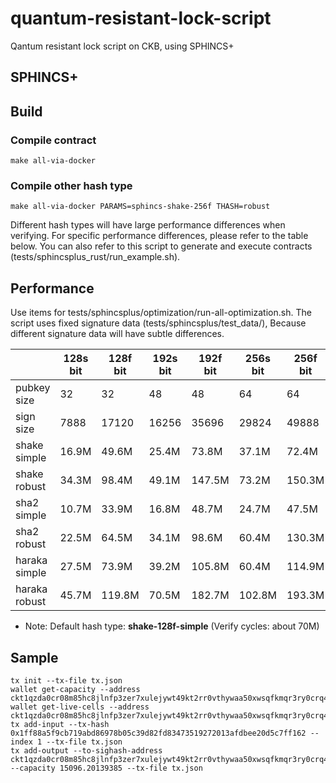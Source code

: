 # quantum-resistant-lock-script
Qantum resistant lock script on CKB, using SPHINCS+

## SPHINCS+

## Build

### Compile contract
``` shell
make all-via-docker
```

### Compile other hash type
``` shell
make all-via-docker PARAMS=sphincs-shake-256f THASH=robust
```
Different hash types will have large performance differences when verifying. For specific performance differences, please refer to the table below. You can also refer to this script to generate and execute contracts (tests/sphincsplus_rust/run_example.sh).


## Performance
Use items for tests/sphincsplus/optimization/run-all-optimization.sh.
The script uses fixed signature data (tests/sphincsplus/test_data/), Because different signature data will have subtle differences.

|               |  128s bit  |  128f bit  |  192s bit  |  192f bit  |  256s bit  |  256f bit  |
| ------------- | ---------- | ---------- | ---------- | ---------- | ---------- | ---------- |
|   pubkey size |       32   |       32   |       48   |       48   |       64   |       64   |
|     sign size |     7888   |    17120   |    16256   |    35696   |    29824   |    49888   |
|  shake simple |    16.9M   |    49.6M   |    25.4M   |    73.8M   |    37.1M   |    72.4M   |
|  shake robust |    34.3M   |    98.4M   |    49.1M   |   147.5M   |    73.2M   |   150.3M   |
|   sha2 simple |    10.7M   |    33.9M   |    16.8M   |    48.7M   |    24.7M   |    47.5M   |
|   sha2 robust |    22.5M   |    64.5M   |    34.1M   |    98.6M   |    60.4M   |   130.3M   |
| haraka simple |    27.5M   |    73.9M   |    39.2M   |   105.8M   |    60.4M   |   114.9M   |
| haraka robust |    45.7M   |   119.8M   |    70.5M   |   182.7M   |   102.8M   |   193.3M   |

* Note: Default hash type: **shake-128f-simple** (Verify cycles: about 70M)

## Sample

```shell
tx init --tx-file tx.json
wallet get-capacity --address ckt1qzda0cr08m85hc8jlnfp3zer7xulejywt49kt2rr0vthywaa50xwsqfkmqr3ry0crq4w88n86mk4h99am3dlldsuydg36
wallet get-live-cells --address ckt1qzda0cr08m85hc8jlnfp3zer7xulejywt49kt2rr0vthywaa50xwsqfkmqr3ry0crq4w88n86mk4h99am3dlldsuydg36
tx add-input --tx-hash 0x1ff88a5f9cb719abd86978b05c39d82fd83473519272013afdbee20d5c7ff162 --index 1 --tx-file tx.json
tx add-output --to-sighash-address ckt1qzda0cr08m85hc8jlnfp3zer7xulejywt49kt2rr0vthywaa50xwsqfkmqr3ry0crq4w88n86mk4h99am3dlldsuydg36 --capacity 15096.20139385 --tx-file tx.json
```
